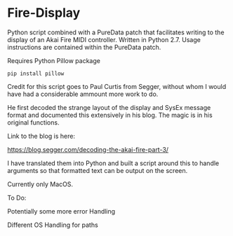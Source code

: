 # Fire-Display


Python script combined with a PureData patch that facilitates writing to the display of an Akai Fire MIDI controller.
Written in Python 2.7. Usage instructions are contained within the PureData patch. 

Requires Python Pillow package

`pip install pillow`


Credit for this script goes to Paul Curtis from Segger, without whom I would have had a considerable ammount more work to do.

He first decoded the strange layout of the display and SysEx message format and documented this extensively in his blog. The magic is in his original functions.


Link to the blog is here:


https://blog.segger.com/decoding-the-akai-fire-part-3/

I have translated them into Python and built a script around this to handle arguments so that formatted text can be output on the screen.

Currently only MacOS.

To Do:

Potentially some more error Handling

Different OS Handling for paths
